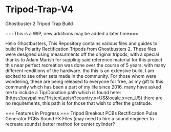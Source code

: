 # Tripod-Trap-V4
Ghostbuster 2 Tripod Trap Build

===This is a WIP, new additions may be added a later time===

Hello Ghostbusters,
  This Repository contains various files and guides to build the Polarity Rectification Tripods from Ghostbusters 2. These files were designed using measurments off the original tripods, with a special thanks to Adam Marish for suppling said reference material for this project. this near perfect recreation was done over the course of 5 years, with many different renditions of the hardware. tho this is an extensive build, I am excited to see other sets made in the community. For those whom were wondering, these are being released to everyone for free, as my gift to this community which has been a part of my life since 2016. many have asked me to include a Tip/Donation path which is found here: (https://paypal.me/TristenLapish?country.x=US&locale.x=en_US) there are no requirements, this path is for those that wish to offer the gratitude. 
  
  === Features in Progress ===
  Tripod Breakout PCBs 
  Rectification Pulse Generator PCBs
  Sound FX Files (may need to hire a sound engineer to recreate sounds)
  better method for center cylinder?
  
